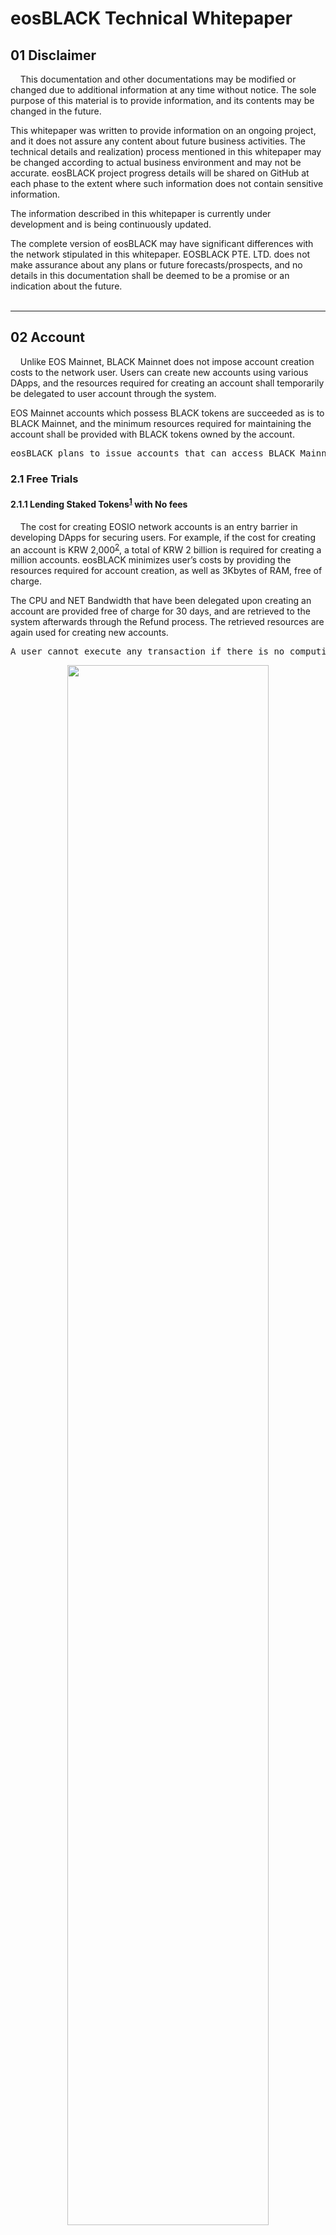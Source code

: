 # eosBLACK Technical Whitepaper

## 01 Disclaimer

&nbsp;&nbsp;&nbsp;&nbsp;This documentation and other documentations may be modified or changed due to additional information at any time without notice. The sole purpose of this material is to provide information, and its contents may be changed in the future.

This whitepaper was written to provide information on an ongoing project, and it does not assure any content about future business activities. The technical details and realization) process mentioned in this whitepaper may be changed according to actual business environment and may not be accurate. eosBLACK project progress details will be shared on GitHub at each phase to the extent where such information does not contain sensitive information.

The information described in this whitepaper is currently under development and is being continuously updated.

The complete version of eosBLACK may have significant differences with the network stipulated in this whitepaper. EOSBLACK PTE. LTD. does not make assurance about any plans or future forecasts/prospects, and no details in this documentation shall be deemed to be a promise or an indication about the future.
<br>
<br>

***

## 02 Account

&nbsp;&nbsp;&nbsp;&nbsp;Unlike EOS Mainnet, BLACK Mainnet does not impose account creation costs to the network user. Users can create new accounts using various DApps, and the resources required for creating an account shall temporarily be delegated to user account through the system.

EOS Mainnet accounts which possess BLACK tokens are succeeded as is to BLACK Mainnet, and the minimum resources required for maintaining the account shall be provided with BLACK tokens owned by the account.

<pre>eosBLACK plans to issue accounts that can access BLACK Mainnet based on an EOS snapshot at the point of converting to Mainnet.</pre>

### 2.1 Free Trials

#### 2.1.1 Lending Staked Tokens<sup id="a1">[1](#f1)</sup> with No fees

&nbsp;&nbsp;&nbsp;&nbsp;The cost for creating EOSIO network accounts is an entry barrier in developing DApps for securing users. For example, if the cost for creating an account is KRW 2,000<sup id="a2">[2](#f2)</sup>, a total of KRW 2 billion is required for creating a million accounts. eosBLACK minimizes user’s costs by providing the resources required for account creation, as well as 3Kbytes of RAM, free of charge.

The CPU and NET Bandwidth that have been delegated upon creating an account are provided free of charge for 30 days, and are retrieved to the system afterwards through the Refund process. The retrieved resources are again used for creating new accounts.

<pre>A user cannot execute any transaction if there is no computing power. Therefore, the DApp account serves as the Parent Account and runs transactions required for creating a new account.</pre>

<p align="center"><img align="center" src="https://github.com/eosBLACK/Documentation/blob/master/images/account1.png" width=80% height=80% /></p>
<h5><p align="center">Figure 1. Leasing Bandwidth Resources for Creating Account</p></h5><br>

<br>The computing resources provided to new users are as follows:

<h5><p align="center">Table 1. Resources for Free Account</p></h5>
<p align="center"><img align="center" src="https://github.com/eosBLACK/Documentation/blob/master/images/account2.png" width=70% height=70% /></p>
<h6><p align="center">* CPU and NET Bandwidth quantity can be changed according to extent of the use of resources.</p></h6>
<br>

#### 2.1.2 Refund Process

&nbsp;&nbsp;&nbsp;&nbsp;Users can maintain their accounts without adding additional resources for 30 days from the date of joining. If no additional stake is made during this period, use of account will be discontinued.

<p align="center"><img align="center" src="https://github.com/eosBLACK/Documentation/blob/master/images/account3.png" width=80% height=80% /></p>
<h5><p align="center">Figure 2. Refund Process</p></h5>
<br>

#### 2.1.3 Solutions for creation of malicious accounts

##### 2.1.3.1 By Invitation Only

&nbsp;&nbsp;&nbsp;&nbsp;In order to prevent system shutdown and account ownership issues followed by competitive network or creation of infinite number of accounts by hackers, we are considering a network membership method where existing users invite new users. A healthy network is not created by meaningless masses. Even if they are a minority, an increase in the number of Active Users can enhance the potential for growth of the network.


##### 2.1.3.2 Email Verification

&nbsp;&nbsp;&nbsp;&nbsp;Whereas the account creation method using an Invitation Code limits access by users to a certain extent, the Email Verification method allows anyone to access the network while preventing indiscriminate account creation. Provided that there is no economic benefit from account creation, a new email account must be registered every time in order to create a new account, preventing the issue of automatic account creation.

### 2.2 Account Type

&nbsp;&nbsp;&nbsp;&nbsp;Based on the stake quantity, eosBLACK accounts are largely divided into Token Holders and Stakeholders.

<strong><pre><p align="center">Token Holder < Minimum Stake  ≤ Stakeholder</p></pre></strong>

Stakeholder are then classified into Participants, Supporters, POs, and Representatives. A participant is a member who stakes the minimum tokens (determined by the Representative) and has the right to vote and right to receive rewards for voting.

<p align="center"><img align="center" src="https://github.com/eosBLACK/Documentation/blob/master/images/account4.png" width=80% height=80% /></p>
<h5><p align="center">Figure 3. User Classification</p></h5><br>
<br>

Supporters, Project Owners<sup id="a3">[3](#f3)</sup>, and Representative Candidates can obtain their qualifications by registering in the system. To enhance the reliability of network members, eosBLACK requires staking period as collateral. As authority increases there are increases in the minimum stake quantity and Refund Duration<sup id="a4">[4](#f4)</sup>.

<h5><p align="center">Table 2. Examples of minimum stake quantity and Refund Duration according to account type</p></h5>
<p align="center"><img align="center" src="https://github.com/eosBLACK/Documentation/blob/master/images/account5.png" width=70% height=70% /></p>
<h6><p align="center">* Minimum stake quantity and Refund Duration may be changed to optimal values according to agreement by representatives.</p></h6>
<h6><p align="center">* Vesting Option realized during Lock-in Period</p></h6>

<br>

The minimum stake quantity and Refund Duration according to account type can be changed by agreement of Active Representatives. The parameter value that is newly proposed by a certain representative is open for voting by representatives for 36 hours. Agreement by ⅔+1 leads to a Notice Period, after which the change will be reflected in the system.

If some representatives do not exercise their voting right before the deadline, leading to a shortfall in the number of votes required for the decision, the rights for decision making will be transferred to the next Inactive Representatives in order.

<p align="center"><img align="center" src="https://github.com/eosBLACK/Documentation/blob/master/images/account6.png" width=80% height=70% /></p>
<h5><p align="center">Figure 4.  Representative's Proposal Approval Procedure</p></h5>

<br>

<pre>If a representative does not exercise his/her voting right, their penalty score increases. If the same event occurs 3 consecutive times, he/she will be excluded from producing blocks for 7 days.</pre>

<br>

><b id="f1"><sup>1</sup></b> Staked token in the system for computing source lending. [↩](#a1)<br>
<b id="f2"><sup>2</sup></b> Cost for new account creation in eoshub https://eoshub.io/account/create?locale=ko [↩](#a2)<br>
<b id="f3"><sup>3</sup></b> Abbreviation for a Project Owner, a DApp developer. [↩](#a3)<br>
<b id="f4"><sup>4</sup></b> Refund duration refers to the necessary time needed for the resources staked at the system return to the account. [↩](#a4)<br>

<br>

***

## 03 Resources

### 3.1 Plan for restricting RAM speculation: Limiting Active RAM Usage

&nbsp;&nbsp;&nbsp;&nbsp;The eosBLACK system automatically retrieves Active RAM<sup id="a5">[5](#f5)</sup> in order to prevent irregular increases in RAM price following RAM Squatting. At this time, the RAM refund cost is based on the price at the point of purchase, and a 1% transaction fee will be imposed as a penalty for irregular RAM purchase. The retrieval rate of Active RAM is 90% of the unused RAM, and the trigger is buyram/buyrambytes action and the usage rate below 50% of RAM acquired by such action.

<p align="center"><img align="center" src="https://github.com/eosBLACK/Documentation/blob/master/images/resources1.PNG" width=80% height=70% /></p>
<h5><p align="center">Figure 5. Solving RAM Speculation in BLACK</p></h5><br>

While EOS Mainnet announced that it will supply 1KB of additional RAM per block to stabilize RAM price<sup id="a6">[6](#f6)</sup>, this appears to be an inefficient plan in that it increase RAM resources in a uniform manner regardless of RAM demand in the actual network.

<strong><pre><p align="center">[1 kbyte/block] x [2 block/sec] x [60 sec/min] x [60 min/hr] x [24hr/day] = 172,800 kbyte</p></pre></strong>

### 3.2 CPU price stabilization: ① Dualize the use of staking

&nbsp;&nbsp;&nbsp;&nbsp;To enhance the efficiency of resource utilization, eosBLACK plans to separate staking for using CPU and Net Bandwidth resource and staking for voting. In fact, a significant amount of resources is used for voting, but they are not being used as network resources. Since eosBLACK provides incentives for voting unlike EOS Mainnet, it seems likely that there will be more token holders who voluntarily participate in voting regardless of resource allocation.

### 3.3 CPU price stabilization: ② Selective DApp acceptance via community

&nbsp;&nbsp;&nbsp;&nbsp;The price and availability of CPU resources are becoming problematic along with exponential an increase in Inline Action from Contracts such as pokereosgame-resolvebet and betdiceadmin-reveal2<sup id="a7">[7](#f7)</sup>. While Daniel Larimer said in Medium that unnecessary CPU consumption can be reduced through code optimization on the Application level, this does not seem to be a good solution because there is no good means to force code optimization on individual network participants. Also, circumstances of cross-trading producing malicious large-scale transactions were identified for the purpose of DApp promotion. As eosBLACK selects the DApps to be operated on the chain through its community members, it can fundamentally block DApps that produces meaningless transactions, which leads to the prevention of consequent increases in CPU price.

<br>

><b id="f5"><sup>5</sup></b> Unused RAM [↩](#a5)<br>
<b id="f6"><sup>6</sup></b> Unlimited RAM Supply Model [↩](#a6)<br>
<b id="f7"><sup>7</sup></b> Action Summary http://eos.dapptools.info/#/actions-summary-24-hours [↩](#a7)<br>

<br>
<br>

***

## 04 Voting

### 4.1 Representative Voting: Stake-Weighted Approval Votes
&nbsp;&nbsp;&nbsp;&nbsp;Stakeholders can exercise Voting Power<sup id="a8">[8](#f8)</sup> in proportion to the quantity of BLACK that they possess. Just like in EOS Mainnet, they can vote at most 30 times per account, and Refund is available as well. While the voting power in BLACK Mainnet is largely similar to that of EOS Mainnet, the principle of equal allocation of voting power according to the number of accounts that exercise voting power and Contribute Time<sup id="a9">[9](#f9)</sup> will apply.

#### 4.1.1 Calculation of Voting Power
##### 4.1.1.1 Contribute Time
&nbsp;&nbsp;&nbsp;&nbsp;To reflect network loyalty into voting power, eosBLACK reflects Contribute Time as follows when calculating voting power.

<p align="center"><img align="center" src="https://github.com/eosBLACK/Documentation/blob/master/images/voting1.PNG" width=80% height=80% /></p>
<br>

Voting power increases by 10%<sup id="a10">[10](#f10)</sup> every day, based on stake that has not been converted into voting power. For example, an account which staked 1,000 BLACK for 20 days has about twice the voting power that an account which staked 5,000 BLACK for a day does.

<br>

<h5><p align="center">Table 3. Comparison of Voting Power for a particular day according to stake quantity and period</p></h5>
<p align="center"><img align="center" src="https://github.com/eosBLACK/Documentation/blob/master/images/voting2.PNG" width=70% height=70% /></p>

<br>

Voting power calculated in ‘Day’ units is aggregated as time goes by. Its details are as follows.

<p align="center"><img align="center" src="https://github.com/eosBLACK/Documentation/blob/master/images/voting3.PNG" width=80% height=80% /></p>
<h5><p align="center">Figure 6. Voting Power(10% Upgraded from Staked Tokens per Day)</p></h5><br>

##### 4.1.1.2 Equal allocation of voting power according to the number of accounts that exercise voting power

&nbsp;&nbsp;&nbsp;&nbsp;In order to enhance network integrity and reduce the possibility of collusion, which may occur by accounts with a high number of BLACK advocating a few Representatives, eosBLACK applies equal allocation of voting power according to the number of accounts that participate in voting when calculating voting power. This is calculated as follows.

<br>

<p align="center"><img align="center" src="https://github.com/eosBLACK/Documentation/blob/master/images/voting4.PNG" width=80% height=80% /></p>

<br>

### 4.2 Voting for Project Selection (Voting Projects of This Phase)
&nbsp;&nbsp;&nbsp;&nbsp;Based on its budget collected through base funds and inflation, etc., eosBLACK supports projects for developing promising DApps (that will lead the eosBLACK ecosystem). We use the following methods in order to reflect the opinions of more members and to prevent specific projects from receiving preferential treatment.

#### 4.2.1 Voting for projects: Proof of Mixed
&nbsp;&nbsp;&nbsp;&nbsp;eosBLACK uses mixed proof in the process of selecting projects in order to eliminate practical limitations of DPoS –collusion or illegitimate collective actions by a few, etc. Mixed proof here means that PoA (Proof of Approval) and PoS (Proof of Stake) are applied sequentially in the decision-making process.

Projects that are registered in the Proposal Pool are sent to Representative Voting after receiving Stakeholder Approval for a certain period. Project listed at this point are selected within the scope of the available budget based on the approval results of Public Voting.  

Representatives must participate in the voting for selecting projects within a designated period. If a quorum for resolution is not met within the deadline, the right to vote shall be given to the next Inactive Representative(s) in order.

Voting becomes effective with approval by ⅔+1 (⅔ Supermajority). Selected projects receive human/physical support according to each roadmap.

<p align="center"><img align="center" src="https://github.com/eosBLACK/Documentation/blob/master/images/voting5.PNG" width=80% height=80% /></p>
<h5><p align="center">Figure 7. Project Voting</p></h5><br>

#### 4.2.2 Score(aka Range) Voting
&nbsp;&nbsp;&nbsp;&nbsp;To not stop at a simple Approval, although it is a part of Approval voting, the ranking of projects is determined by giving scores to each project to further specify members’ Measure of Value. The Scores that are aggregated during the presentation period can affect the order of project exposure. Once the presentation period ends, projects are selected based on PoA, and if there is a tie, the scores will be taken into consideration. These scores may be used as indicators for the decision-making process during Representative voting. If two projects have the same number of Approval votes and same scores, the project with a lower budget will be selected, from the perspective of cost-to-performance ratio.

<h5><p align="center">Table 4. Aka Range Voting</p></h5>
<p align="center"><img align="center" src="https://github.com/eosBLACK/Documentation/blob/master/images/voting6.PNG" width=70% height=70% /></p>

<br>

><b id="f8"><sup>8</sup></b> Voting Power is directly proportionate to the amount of staked token the account has. [↩](#a8)<br>
<b id="f9"><sup>9</sup></b> The total duration of maintaining the account. Considered as ‘User’s Loyalty’. [↩](#a9)<br>
<b id="f10"><sup>10</sup></b> 10% of the figure can change according to the consensus of the Representatives. [↩](#a10)<br>
